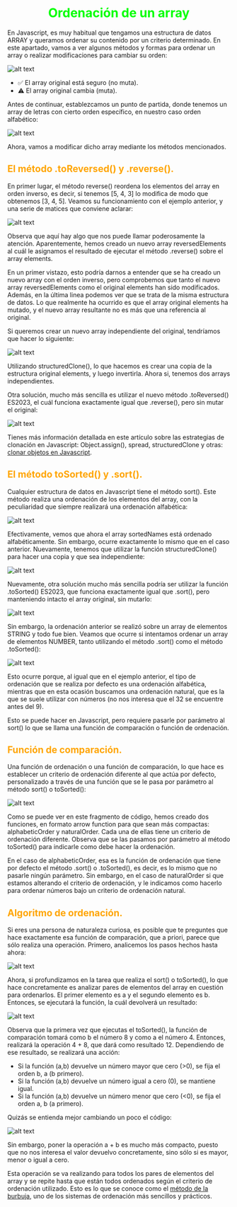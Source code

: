 # <span style="color:lime"><center>Ordenación de un array</center></span>

En Javascript, es muy habitual que tengamos una estructura de datos ARRAY y queramos ordenar su contenido por un criterio determinado. En este apartado, vamos a ver algunos métodos y formas para ordenar un array o realizar modificaciones para cambiar su orden:

![alt text](./imagenes-ordenacion-arrays/image.png)


   - ✅ El array original está seguro (no muta).
   - ⚠️ El array original cambia (muta).

Antes de continuar, establezcamos un punto de partida, donde tenemos un array de letras con cierto orden específico, en nuestro caso orden alfabético:

![alt text](./imagenes-ordenacion-arrays/image-1.png)

Ahora, vamos a modificar dicho array mediante los métodos mencionados.

## <span style="color:orange">El método .toReversed() y .reverse().</span>
En primer lugar, el método reverse() reordena los elementos del array en orden inverso, es decir, si tenemos [5, 4, 3] lo modifica de modo que obtenemos [3, 4, 5]. Veamos su funcionamiento con el ejemplo anterior, y una serie de matices que conviene aclarar:

![alt text](./imagenes-ordenacion-arrays/image-2.png)

Observa que aquí hay algo que nos puede llamar poderosamente la atención. Aparentemente, hemos creado un nuevo array reversedElements al cuál le asignamos el resultado de ejecutar el método .reverse() sobre el array elements.

En un primer vistazo, esto podría darnos a entender que se ha creado un nuevo array con el orden inverso, pero comprobemos que tanto el nuevo array reversedElements como el original elements han sido modificados. Además, en la última linea podemos ver que se trata de la misma estructura de datos. Lo que realmente ha ocurrido es que el array original elements ha mutado, y el nuevo array resultante no es más que una referencia al original.

Si queremos crear un nuevo array independiente del original, tendríamos que hacer lo siguiente:

![alt text](./imagenes-ordenacion-arrays/image-3.png)

Utilizando structuredClone(), lo que hacemos es crear una copia de la estructura original elements, y luego invertirla. Ahora si, tenemos dos arrays independientes.

Otra solución, mucho más sencilla es utilizar el nuevo método .toReversed() ES2023, el cuál funciona exactamente igual que .reverse(), pero sin mutar el original:

![alt text](./imagenes-ordenacion-arrays/image-4.png)

Tienes más información detallada en este artículo sobre las estrategias de clonación en Javascript: Object.assign(), spread, structuredClone y otras: [clonar objetos en Javascript](https://lenguajejs.com/javascript/objetos/clonar-o-copiar-elementos/).

## <span style="color:orange">El método toSorted() y .sort().</span>
Cualquier estructura de datos en Javascript tiene el método sort(). Este método realiza una ordenación de los elementos del array, con la peculiaridad que siempre realizará una ordenación alfabética:

![alt text](./imagenes-ordenacion-arrays/image-5.png)

Efectivamente, vemos que ahora el array sortedNames está ordenado alfabéticamente. Sin embargo, ocurre exactamente lo mismo que en el caso anterior. Nuevamente, tenemos que utilizar la función structuredClone() para hacer una copia y que sea independiente:

![alt text](./imagenes-ordenacion-arrays/image-6.png)

Nuevamente, otra solución mucho más sencilla podría ser utilizar la función .toSorted() ES2023, que funciona exactamente igual que .sort(), pero manteniendo intacto el array original, sin mutarlo:

![alt text](./imagenes-ordenacion-arrays/image-7.png)

Sin embargo, la ordenación anterior se realizó sobre un array de elementos STRING y todo fue bien. Veamos que ocurre si intentamos ordenar un array de elementos NUMBER, tanto utilizando el método .sort() como el método .toSorted():

![alt text](./imagenes-ordenacion-arrays/image-8.png)

Esto ocurre porque, al igual que en el ejemplo anterior, el tipo de ordenación que se realiza por defecto es una ordenación alfabética, mientras que en esta ocasión buscamos una ordenación natural, que es la que se suele utilizar con números (no nos interesa que el 32 se encuentre antes del 9).

Esto se puede hacer en Javascript, pero requiere pasarle por parámetro al sort() lo que se llama una función de comparación o función de ordenación.

## <span style="color:orange">Función de comparación.</span>
Una función de ordenación o una función de comparación, lo que hace es establecer un criterio de ordenación diferente al que actúa por defecto, personalizado a través de una función que se le pasa por parámetro al método sort() o toSorted():

![alt text](./imagenes-ordenacion-arrays/image-9.png)

Como se puede ver en este fragmento de código, hemos creado dos funciones, en formato arrow function para que sean más compactas: alphabeticOrder y naturalOrder. Cada una de ellas tiene un criterio de ordenación diferente. Observa que se las pasamos por parámetro al método toSorted() para indicarle como debe hacer la ordenación.

En el caso de alphabeticOrder, esa es la función de ordenación que tiene por defecto el método .sort() o .toSorted(), es decir, es lo mismo que no pasarle ningún parámetro. Sin embargo, en el caso de naturalOrder si que estamos alterando el criterio de ordenación, y le indicamos como hacerlo para ordenar números bajo un criterio de ordenación natural.

## <span style="color:orange">Algoritmo de ordenación.</span>
Si eres una persona de naturaleza curiosa, es posible que te preguntes que hace exactamente esa función de comparación, que a priori, parece que sólo realiza una operación. Primero, analicemos los pasos hechos hasta ahora:

![alt text](./imagenes-ordenacion-arrays/image-10.png)

Ahora, si profundizamos en la tarea que realiza el sort() o toSorted(), lo que hace concretamente es analizar pares de elementos del array en cuestión para ordenarlos. El primer elemento es a y el segundo elemento es b. Entonces, se ejecutará la función, la cuál devolverá un resultado:

![alt text](./imagenes-ordenacion-arrays/image-11.png)

Observa que la primera vez que ejecutas el toSorted(), la función de comparación tomará como b el número 8 y como a el número 4. Entonces, realizará la operación 4 + 8, que dará como resultado 12. Dependiendo de ese resultado, se realizará una acción:

   - Si la función (a,b) devuelve un número mayor que cero (>0), se fija el orden b, a (b primero).
   - Si la función (a,b) devuelve un número igual a cero (0), se mantiene igual.
   - Si la función (a,b) devuelve un número menor que cero (<0), se fija el orden a, b (a primero).

Quizás se entienda mejor cambiando un poco el código:

![alt text](./imagenes-ordenacion-arrays/image-12.png)

Sin embargo, poner la operación a + b es mucho más compacto, puesto que no nos interesa el valor devuelvo concretamente, sino sólo si es mayor, menor o igual a cero.

Esta operación se va realizando para todos los pares de elementos del array y se repite hasta que están todos ordenados según el criterio de ordenación utilizado. Esto es lo que se conoce como el [método de la burbuja](https://es.wikipedia.org/wiki/Ordenamiento_de_burbuja), uno de los sistemas de ordenación más sencillos y prácticos.

